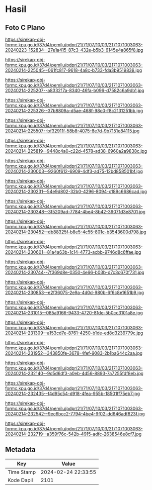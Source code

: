 # Hasil

## Foto C Plano

https://sirekap-obj-formc.kpu.go.id/37d4/pemilu/pdpr/21/71/07/10/03/2171071003063-20240223-152834--27e1a415-87c3-432e-b5b3-6145e4a865f8.jpg

https://sirekap-obj-formc.kpu.go.id/37d4/pemilu/pdpr/21/71/07/10/03/2171071003063-20240214-225045--061fc817-9618-4a8c-b733-fda3b9519839.jpg

https://sirekap-obj-formc.kpu.go.id/37d4/pemilu/pdpr/21/71/07/10/03/2171071003063-20240214-225207--a833217a-8340-46fa-b096-d7582c6a9db1.jpg

https://sirekap-obj-formc.kpu.go.id/37d4/pemilu/pdpr/21/71/07/10/03/2171071003063-20240214-225326--37b8809a-d5ae-468f-98c0-f8c2131251bb.jpg

https://sirekap-obj-formc.kpu.go.id/37d4/pemilu/pdpr/21/71/07/10/03/2171071003063-20240214-225507--bf32911f-58b8-4075-8e7d-9b7151e84115.jpg

https://sirekap-obj-formc.kpu.go.id/37d4/pemilu/pdpr/21/71/07/10/03/2171071003063-20240214-225819--9448c4a0-c22d-4578-ad38-6960a2a9838c.jpg

https://sirekap-obj-formc.kpu.go.id/37d4/pemilu/pdpr/21/71/07/10/03/2171071003063-20240214-230003--9260f612-6909-4df3-ad75-12bd858501bf.jpg

https://sirekap-obj-formc.kpu.go.id/37d4/pemilu/pdpr/21/71/07/10/03/2171071003063-20240214-230231--54e9d802-32b0-4296-8094-c189c6686cad.jpg

https://sirekap-obj-formc.kpu.go.id/37d4/pemilu/pdpr/21/71/07/10/03/2171071003063-20240214-230348--3f5209ad-7784-4be4-8b42-39071d3e8701.jpg

https://sirekap-obj-formc.kpu.go.id/37d4/pemilu/pdpr/21/71/07/10/03/2171071003063-20240214-230452--db88325f-b8e5-4c55-801c-b3543600d798.jpg

https://sirekap-obj-formc.kpu.go.id/37d4/pemilu/pdpr/21/71/07/10/03/2171071003063-20240214-230601--81a4a63b-1c14-4773-acbb-9746d8c6ffae.jpg

https://sirekap-obj-formc.kpu.go.id/37d4/pemilu/pdpr/21/71/07/10/03/2171071003063-20240214-230744--7f369d8e-0350-4e66-b03b-d7c3c670f731.jpg

https://sirekap-obj-formc.kpu.go.id/37d4/pemilu/pdpr/21/71/07/10/03/2171071003063-20240214-230853--e2f36075-2e9a-4d0d-980b-6f6c8e1651b9.jpg

https://sirekap-obj-formc.kpu.go.id/37d4/pemilu/pdpr/21/71/07/10/03/2171071003063-20240214-231015--085a9166-9433-4720-81de-5b0cc3101a8e.jpg

https://sirekap-obj-formc.kpu.go.id/37d4/pemilu/pdpr/21/71/07/10/03/2171071003063-20240214-231309--a153cd7e-8761-4250-b1de-ed8d3239779c.jpg

https://sirekap-obj-formc.kpu.go.id/37d4/pemilu/pdpr/21/71/07/10/03/2171071003063-20240214-231952--343850fe-3678-4fef-9083-2b1ba644c2aa.jpg

https://sirekap-obj-formc.kpu.go.id/37d4/pemilu/pdpr/21/71/07/10/03/2171071003063-20240214-232140--9d5d6df3-a0eb-4d56-8893-7a7255fdf8eb.jpg

https://sirekap-obj-formc.kpu.go.id/37d4/pemilu/pdpr/21/71/07/10/03/2171071003063-20240214-232435--f4d95c54-d918-4fea-955b-18501ff75eb7.jpg

https://sirekap-obj-formc.kpu.go.id/37d4/pemilu/pdpr/21/71/07/10/03/2171071003063-20240214-232542--9ec6bcc2-7794-4be4-9f02-dd646adf823f.jpg

https://sirekap-obj-formc.kpu.go.id/37d4/pemilu/pdpr/21/71/07/10/03/2171071003063-20240214-232719--a359f76c-542b-4915-adfc-2638546e8cf7.jpg


## Metadata

| Key        | Value               |
| ---------- | ------------------- |
| Time Stamp | 2024-02-24 22:33:55 |
| Kode Dapil | 2101                |



